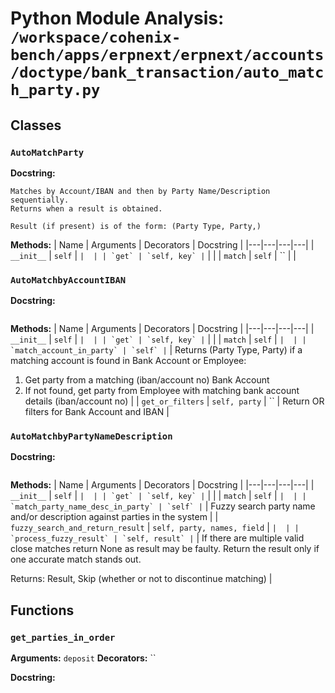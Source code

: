 # Python Module Analysis: `/workspace/cohenix-bench/apps/erpnext/erpnext/accounts/doctype/bank_transaction/auto_match_party.py`

## Classes

### `AutoMatchParty`


**Docstring:**
```
Matches by Account/IBAN and then by Party Name/Description sequentially.
Returns when a result is obtained.

Result (if present) is of the form: (Party Type, Party,)
```

**Methods:**
| Name | Arguments | Decorators | Docstring |
|---|---|---|---|
| `__init__` | `self` | `` |  |
| `get` | `self, key` | `` |  |
| `match` | `self` | `` |  |


### `AutoMatchbyAccountIBAN`


**Docstring:**
```

```

**Methods:**
| Name | Arguments | Decorators | Docstring |
|---|---|---|---|
| `__init__` | `self` | `` |  |
| `get` | `self, key` | `` |  |
| `match` | `self` | `` |  |
| `match_account_in_party` | `self` | `` | Returns (Party Type, Party) if a matching account is found in Bank Account or Employee:
1. Get party from a matching (iban/account no) Bank Account
2. If not found, get party from Employee with matching bank account details (iban/account no) |
| `get_or_filters` | `self, party` | `` | Return OR filters for Bank Account and IBAN |


### `AutoMatchbyPartyNameDescription`


**Docstring:**
```

```

**Methods:**
| Name | Arguments | Decorators | Docstring |
|---|---|---|---|
| `__init__` | `self` | `` |  |
| `get` | `self, key` | `` |  |
| `match` | `self` | `` |  |
| `match_party_name_desc_in_party` | `self` | `` | Fuzzy search party name and/or description against parties in the system |
| `fuzzy_search_and_return_result` | `self, party, names, field` | `` |  |
| `process_fuzzy_result` | `self, result` | `` | If there are multiple valid close matches return None as result may be faulty.
Return the result only if one accurate match stands out.

Returns: Result, Skip (whether or not to discontinue matching) |





## Functions

### `get_parties_in_order`
**Arguments:** `deposit`
**Decorators:** ``

**Docstring:**
```

```

